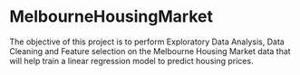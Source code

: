 # MelbourneHousingMarket

The objective of this project is to perform Exploratory Data Analysis, Data Cleaning and Feature selection on the Melbourne Housing Market data that will help train a linear regression model to predict housing prices.
